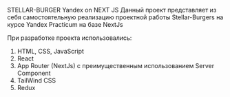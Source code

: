 STELLAR-BURGER Yandex on NEXT JS
Данный проект представляет из себя самостоятельную реализацию проектной работы Stellar-Burgers на курсе Yandex Practicum на базе NextJs

При разработке проекта использовались:
1. HTML, CSS, JavaScript
2. React
3. App Router (NextJs) с преимущественным использованием Server Component
4. TailWind CSS
5. Redux  
